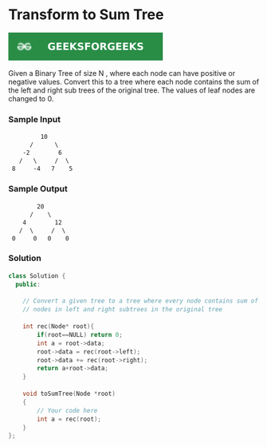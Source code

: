 # Transform to Sum Tree 

[![Problem Link](../assets/gfg.svg)](https://practice.geeksforgeeks.org/problems/transform-to-sum-tree/1/#)

Given a Binary Tree of size N , where each node can have positive or negative values. Convert this to a tree where each node contains the sum of the left and right sub trees of the original tree. The values of leaf nodes are changed to 0.

### Sample Input
```
         10
      /      \
    -2        6
   /   \     /  \
 8     -4   7    5
```

### Sample Output
```
        20
      /    \
    4        12
   /  \     /  \
 0     0   0    0
```

### Solution
```cpp
class Solution {
  public:
  
    // Convert a given tree to a tree where every node contains sum of values of
    // nodes in left and right subtrees in the original tree
    
    int rec(Node* root){
        if(root==NULL) return 0;
        int a = root->data;
        root->data = rec(root->left);
        root->data += rec(root->right);
        return a+root->data;
    }
    
    void toSumTree(Node *root)
    {
        // Your code here
        int a = rec(root);
    }
};
```

